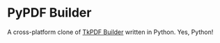 # PyPDF Builder

A cross-platform clone of [TkPDF Builder](http://angusj.com/pdftkb/) written in Python. Yes, Python!